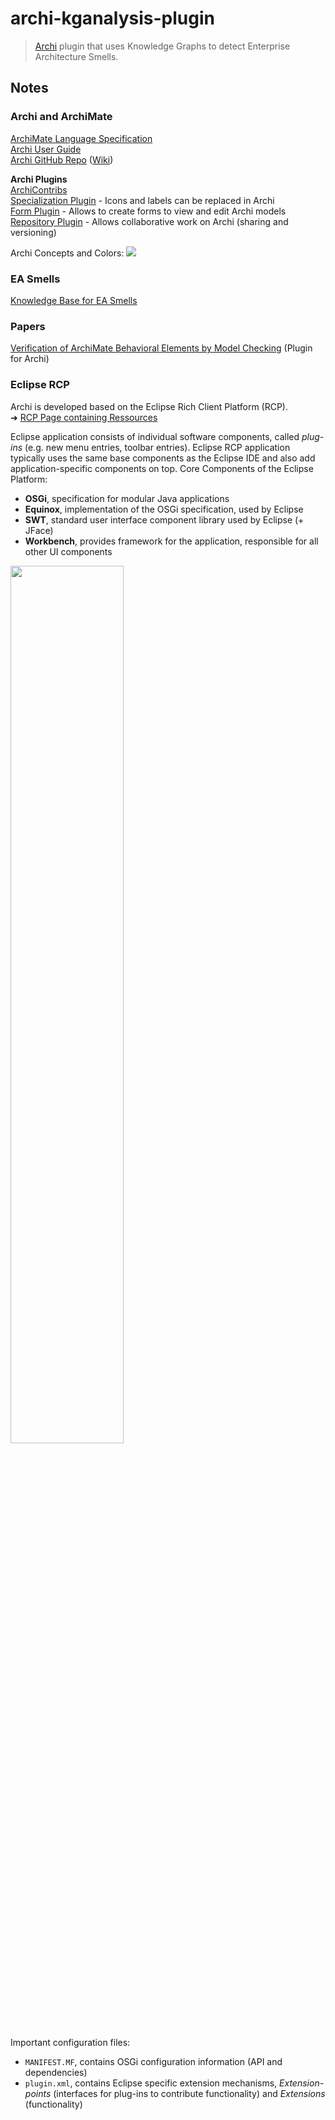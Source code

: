 # archi-kganalysis-plugin

>[Archi](https://www.archimatetool.com/) plugin that uses Knowledge Graphs to detect Enterprise Architecture Smells.

## Notes

### Archi and ArchiMate
[ArchiMate Language Specification](https://pubs.opengroup.org/architecture/archimate31-doc/toc.html)  
[Archi User Guide](https://www.archimatetool.com/downloads/Archi%20User%20Guide.pdf)  
[Archi GitHub Repo](https://github.com/archimatetool/archi) ([Wiki](https://github.com/archimatetool/archi/wiki))

**Archi Plugins**  
[ArchiContribs](http://archi-contribs.github.io/)  
[Specialization Plugin](https://github.com/archi-contribs/specialization-plugin) - Icons and labels can be replaced in Archi  
[Form Plugin](https://github.com/archi-contribs/form-plugin) - Allows to create forms to view and edit Archi models  
[Repository Plugin](https://github.com/archimatetool/archi-modelrepository-plugin) - Allows collaborative work on Archi (sharing and versioning)

Archi Concepts and Colors:
<img src="https://www.archimatetool.com/wp-content/uploads/2018/11/ArchiMate-3.0-Notation-Overview-ArchiMate-standard-default-color-scheme.png">

### EA Smells

[Knowledge Base for EA Smells](https://swc-public.pages.rwth-aachen.de/smells/ea-smells/)


### Papers
[Verification of ArchiMate Behavioral
Elements by Model Checking](https://link.springer.com/content/pdf/10.1007/978-3-319-24369-6_11.pdf) (Plugin for Archi)

### Eclipse RCP

Archi is developed based on the Eclipse Rich Client Platform (RCP).  
➜ [RCP Page containing Ressources](http://wiki.eclipse.org/Rich_Client_Platform)

Eclipse application consists of individual software components, called *plug-ins* (e.g. new menu entries, toolbar entries). Eclipse RCP application typically uses the same base components as the Eclipse IDE and also add application-specific components on top. Core Components of the Eclipse Platform:
- **OSGi**, specification for modular Java applications
- **Equinox**, implementation of the OSGi specification, used by Eclipse 
- **SWT**,  standard  user  interface  component  library  used  by Eclipse (+ JFace)
- **Workbench**, provides framework for the application, responsible for all other UI components

<img src="https://www.vogella.com/tutorials/EclipseRCP/img/architecture20.png" width="60%">
</center>

Important configuration files:
- `MANIFEST.MF`, contains OSGi configuration information (API and dependencies)
- `plugin.xml`, contains Eclipse specific extension mechanisms, *Extension-points* (interfaces  for plug-ins  to  contribute  functionality) and *Extensions* (functionality)